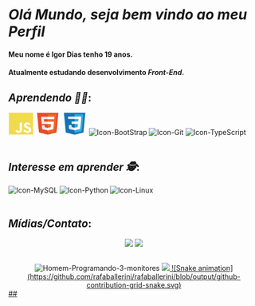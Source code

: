 # *Olá Mundo, seja bem vindo ao meu Perfil*
#### Meu nome é Igor Dias tenho 19 anos.
#### Atualmente estudando desenvolvimento *Front-End*. 

## *Aprendendo 👨‍💻*: 
<div style="display: inline_block">
 <img align="space-between" alt="Icon-Js" height="45" width="50" src="https://raw.githubusercontent.com/devicons/devicon/master/icons/javascript/javascript-plain.svg">
 <img align="space-between" alt="Icon-HTML" height="45" width="50" src="https://raw.githubusercontent.com/devicons/devicon/master/icons/html5/html5-original.svg">
 <img align="space-between" alt="Icon-CSS" height="45" width="50" src="https://raw.githubusercontent.com/devicons/devicon/master/icons/css3/css3-original.svg">
 <img aling="space-between" alt="Icon-BootStrap" height="45" width="50" src="https://cdn.jsdelivr.net/gh/devicons/devicon/icons/bootstrap/bootstrap-original.svg">
 <img aling="space-between" alt="Icon-Git" height="45" width="50" src="https://cdn.jsdelivr.net/gh/devicons/devicon/icons/git/git-original.svg">
 <img aling="space-between" alt="Icon-TypeScript" height="45" width="50" src="https://cdn.jsdelivr.net/gh/devicons/devicon/icons/typescript/typescript-original.svg">
</div><br>

## *Interesse em aprender 🕵️*:
<div style="display: inline_block">
 <img aling="space-between" alt="Icon-MySQL" height="45" width="50" src="https://cdn.jsdelivr.net/gh/devicons/devicon/icons/mysql/mysql-plain-wordmark.svg">
 <img aling="space-between" alt="Icon-Python" height="45" width="50" src="https://cdn.jsdelivr.net/gh/devicons/devicon/icons/python/python-original.svg">
 <img aling="space-between" alt="Icon-Linux" height="45" width="50" src="https://cdn.jsdelivr.net/gh/devicons/devicon/icons/linux/linux-original.svg">
</div><br>

 ## *Mídias/Contato*:

<div align="center">
   <a href="https://www.instagram.com/igor_gdias/" target="_blank"><img src="https://img.shields.io/badge/-Instagram-%23E4405F?style=for-the-badge&logo=instagram&logoColor=white" target="_blank"></a>
  <a href="https://www.linkedin.com/in/igor-dias-7b1496233/" target="_blank"><img src="https://img.shields.io/badge/LinkedIn-0077B5?style=for-the-badge&logo=linkedin&logoColor=white" target="_blank"></a> 
</div>

 ##

<div align="center">
 <img height="300em"  src="https://user-images.githubusercontent.com/99450302/156185293-e7880e03-a583-4cf4-a2ac-e2b1d11989c7.svg" alt="Homem-Programando-3-monitores"> 
 <a href="https://github.com/IgorDias04">
   <img height="200em" src="https://github-readme-stats.vercel.app/api?username=IgorDias04&show_icons=true&theme=radical&include_all_commits=true&count_private=true">
  ![Snake animation](https://github.com/rafaballerini/rafaballerini/blob/output/github-contribution-grid-snake.svg)
</div>
 ##
 
 
